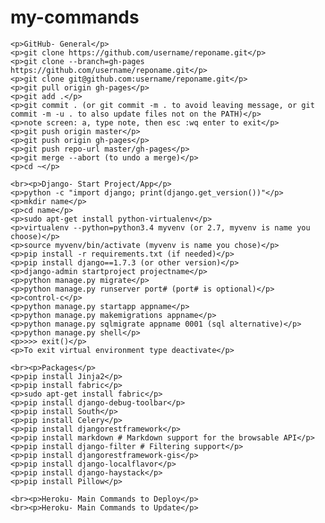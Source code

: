 # my-commands

    <p>GitHub- General</p>
    <p>git clone https://github.com/username/reponame.git</p>
    <p>git clone --branch=gh-pages https://github.com/username/reponame.git</p>
    <p>git clone git@github.com:username/reponame.git</p>
    <p>git pull origin gh-pages</p>
    <p>git add .</p>
    <p>git commit . (or git commit -m . to avoid leaving message, or git commit -m -u . to also update files not on the PATH)</p>
    <p>note screen: a, type note, then esc :wq enter to exit</p>
    <p>git push origin master</p>
    <p>git push origin gh-pages</p>
    <p>git push repo-url master/gh-pages</p>
    <p>git merge --abort (to undo a merge)</p>
    <p>cd ~</p>                                

    <br><p>Django- Start Project/App</p>
    <p>python -c "import django; print(django.get_version())"</p>
    <p>mkdir name</p>  
    <p>cd name</p> 
    <p>sudo apt-get install python-virtualenv</p>  
    <p>virtualenv --python=python3.4 myvenv (or 2.7, myvenv is name you choose)</p> 
    <p>source myvenv/bin/activate (myvenv is name you chose)</p>  
    <p>pip install -r requirements.txt (if needed)</p> 
    <p>pip install django==1.7.3 (or other version)</p>                                
    <p>django-admin startproject projectname</p>  
    <p>python manage.py migrate</p> 
    <p>python manage.py runserver port# (port# is optional)</p> 
    <p>control-c</p> 
    <p>python manage.py startapp appname</p> 
    <p>python manage.py makemigrations appname</p> 
    <p>python manage.py sqlmigrate appname 0001 (sql alternative)</p>
    <p>python manage.py shell</p>
    <p>>>> exit()</p>
    <p>To exit virtual environment type deactivate</p>                                 

    <br><p>Packages</p>
    <p>pip install Jinja2</p>
    <p>pip install fabric</p>
    <p>sudo apt-get install fabric</p>
    <p>pip install django-debug-toolbar</p>
    <p>pip install South</p>
    <p>pip install Celery</p>
    <p>pip install djangorestframework</p>
    <p>pip install markdown # Markdown support for the browsable API</p>
    <p>pip install django-filter # Filtering support</p>
    <p>pip install djangorestframework-gis</p>
    <p>pip install django-localflavor</p>
    <p>pip install django-haystack</p>
    <p>pip install Pillow</p>    

    <br><p>Heroku- Main Commands to Deploy</p>
    <br><p>Heroku- Main Commands to Update</p>
